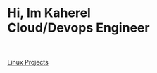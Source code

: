 <h1>Hi, Im Kaherel  <br/><a>Cloud/Devops Engineer </a></h1>
<br>
<br>
<a href = "https://github.com/Kaherel1/Linux" > Linux Projects </a>



